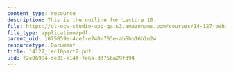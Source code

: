 ```yaml
---
content_type: resource
description: This is the outline for Lecture 10.
file: https://ol-ocw-studio-app-qa.s3.amazonaws.com/courses/14-127-behavioral-economics-and-finance-spring-2004/f2e06984de31e14ffe6ad375ba29fd94_14127_lec10part2.pdf
file_type: application/pdf
parent_uid: 1075859e-4cef-e748-703e-ab5bb16b1e24
resourcetype: Document
title: 14127_lec10part2.pdf
uid: f2e06984-de31-e14f-fe6a-d375ba29fd94
---
```

